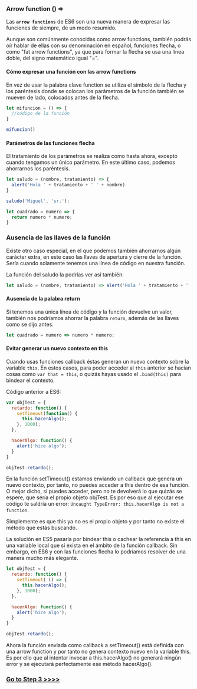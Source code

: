 ### Arrow function () =>

Las **`arrow functions`** de ES6 son una nueva manera de expresar las funciones de siempre, de un modo resumido.

Aunque son comúnmente conocidas como arrow functions, también podrás oír hablar de ellas con su denominación en español, funciones flecha, o como "fat arrow functions", ya que para formar la flecha se usa una línea doble, del signo matemático igual "=".


#### Cómo expresar una función con las arrow functions

En vez de usar la palabra clave function se utiliza el símbolo de la flecha y los paréntesis donde se colocan los parámetros de la función también se mueven de lado, colocados antes de la flecha.

```javascript
let mifuncion = () => {
  //código de la función
}

mifuncion()
```

#### Parámetros de las funciones flecha

El tratamiento de los parámetros se realiza como hasta ahora, excepto cuando tengamos un único parámetro. En este último caso, podemos ahorrarnos los paréntesis.


```javascript
let saludo = (nombre, tratamiento) => {
  alert('Hola ' + tratamiento + ' ' + nombre)
}

saludo('Miguel', 'sr.');
```

```javascript
let cuadrado = numero => {
  return numero * numero;
}
```

### Ausencia de las llaves de la función

Existe otro caso especial, en el que podemos también ahorrarnos algún carácter extra, en este caso las llaves de apertura y cierre de la función. Sería cuando solamente tenemos una línea de código en nuestra función.

La función del saludo la podrías ver así también:

```javascript
let saludo = (nombre, tratamiento) => alert('Hola ' + tratamiento + ' ' + nombre);
```

#### Ausencia de la palabra return

Si tenemos una única línea de código y la función devuelve un valor, también nos podríamos ahorrar la palabra `return`, además de las llaves como se dijo antes.

```javascript
let cuadrado = numero => numero * numero;
```

#### Evitar generar un nuevo contexto en this

Cuando usas funciones callback éstas generan un nuevo contexto sobre la variable `this`. En estos casos, para poder acceder al `this` anterior se hacían cosas como `var that = this`, o quizás hayas usado el `.bind(this)` para bindear el contexto.

Código anterior a ES6:
```javascript
var objTest = {
  retardo: function() {
    setTimeout(function() {
      this.hacerAlgo();
    }, 1000);
  },

  hacerAlgo: function() {
    alert('hice algo');
  }
}

objTest.retardo();
```

En la función setTimeout() estamos enviando un callback que genera un nuevo contexto, por tanto, no puedes acceder a this dentro de esa función. O mejor dicho, sí puedes acceder, pero no te devolverá lo que quizás se espere, que sería el propio objeto objTest. Es por eso que al ejecutar ese código te saldría un error: `Uncaught TypeError: this.hacerAlgo is not a function`.

Simplemente es que this ya no es el propio objeto y por tanto no existe el método que estás buscando.

La solución en ES5 pasaría por bindear this o cachear la referencia a this en una variable local que sí exista en el ámbito de la función callback. Sin embargo, en ES6 y con las funciones flecha lo podríamos resolver de una manera mucho más elegante.

```javascript
let objTest = {
  retardo: function() {
    setTimeout( () => {
      this.hacerAlgo();
    }, 1000);
  },

  hacerAlgo: function() {
    alert('hice algo');
  }
}

objTest.retardo();
```

Ahora la función enviada como callback a setTimeout() está definida con una arrow function y por tanto no genera contexto nuevo en la variable this. Es por ello que al intentar invocar a this.hacerAlgo() no generará ningún error y se ejecutará perfectamente ese método hacerAlgo().

### [Go to Step 3 >>>>](https://github.com/node-girls/es6-and-beyond/blob/master/seccion-3-template-literals.md)






